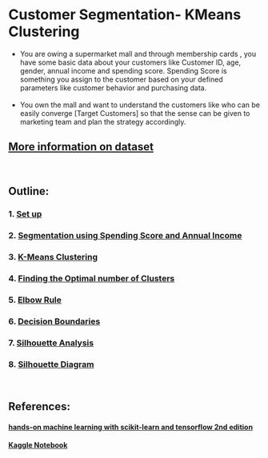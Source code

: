 # Customer Segmentation- KMeans Clustering
<ul>
<li>You are owing a supermarket mall and through membership cards , you have some basic data about your customers like Customer ID, age, gender, annual income and spending score.
Spending Score is something you assign to the customer based on your defined parameters like customer behavior and purchasing data.</li>
<br>
<li>You own the mall and want to understand the customers like who can be easily converge [Target Customers] so that the sense can be given to marketing team and plan the strategy accordingly.</li>
</ul>

##  __[More information on dataset](https://www.kaggle.com/vjchoudhary7/customer-segmentation-tutorial-in-python)__ 
<br><h2>Outline: </h2>

### 1. [Set up](https://github.com/KaranSharma18/Customer-Segmentation-/blob/main/Mall%20Customer%20Segmentation.ipynb)
### 2. [Segmentation using Spending Score and Annual Income](https://github.com/KaranSharma18/Customer-Segmentation-/blob/main/Mall%20Customer%20Segmentation.ipynb)
### 3. [K-Means Clustering ](https://github.com/KaranSharma18/Customer-Segmentation-/blob/main/Mall%20Customer%20Segmentation.ipynb)
### 4. [Finding the Optimal number of Clusters](https://github.com/KaranSharma18/Customer-Segmentation-/blob/main/Mall%20Customer%20Segmentation.ipynb)
### 5. [Elbow Rule](https://github.com/KaranSharma18/Customer-Segmentation-/blob/main/Mall%20Customer%20Segmentation.ipynb)
### 6. [Decision Boundaries](https://github.com/KaranSharma18/Customer-Segmentation-/blob/main/Mall%20Customer%20Segmentation.ipynb)
### 7. [Silhouette Analysis](https://github.com/KaranSharma18/Customer-Segmentation-/blob/main/Mall%20Customer%20Segmentation.ipynb)
### 8. [Silhouette Diagram](https://github.com/KaranSharma18/Customer-Segmentation-/blob/main/Mall%20Customer%20Segmentation.ipynb)
<br><h2>References: </h2>
#### __[hands-on machine learning with scikit-learn and tensorflow 2nd edition](https://github.com/ageron/handson-ml2)__

#### __[Kaggle Notebook](https://www.kaggle.com/kushal1996/customer-segmentation-k-means-analysis)__



